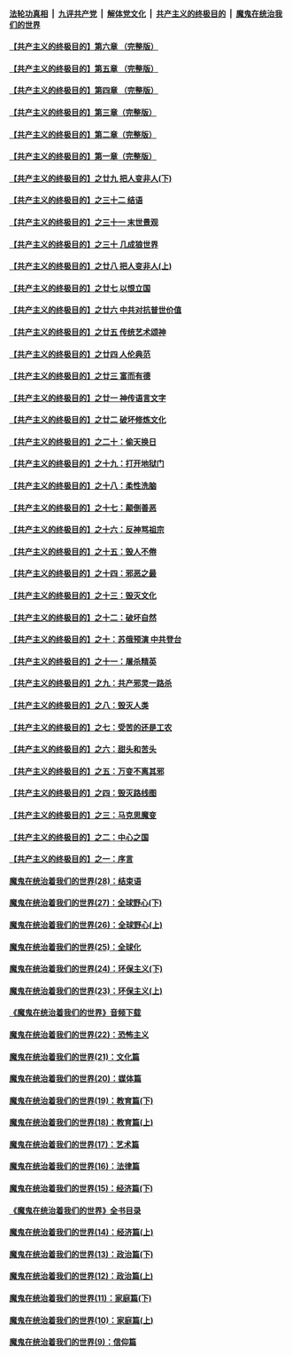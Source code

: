 ####  [法轮功真相](../../../../basic/blob/master/README.md?t=06162002) &nbsp;|&nbsp; [九评共产党](../../../../9ping.md/blob/master/README.md?t=06162002) &nbsp;|&nbsp; [解体党文化](../../../../jtdwh.md/blob/master/README.md?t=06162002)  &nbsp;|&nbsp; [共产主义的终极目的](../../../../gczydzjmd.md/blob/master/README.md?t=06162002) &nbsp;|&nbsp; [魔鬼在统治我们的世界](../../../../mgztzwmdsj.md/blob/master/README.md?t=06162002) 

#### [【共产主义的终极目的】第六章 （完整版）](../pages/nsc422/n11428913.md?t=06162002) 

#### [【共产主义的终极目的】第五章 （完整版）](../pages/nsc422/n11428912.md?t=06162002) 

#### [【共产主义的终极目的】第四章 （完整版）](../pages/nsc422/n11428907.md?t=06162002) 

#### [【共产主义的终极目的】第三章（完整版）](../pages/nsc422/n11428848.md?t=06162002) 

#### [【共产主义的终极目的】第二章（完整版）](../pages/nsc422/n11428831.md?t=06162002) 

#### [【共产主义的终极目的】第一章（完整版）](../pages/nsc422/n11417651.md?t=06162002) 

#### [【共产主义的终极目的】之廿九 把人变非人(下)](../pages/nsc422/n11344140.md?t=06162002) 

#### [【共产主义的终极目的】之三十二 结语](../pages/nsc422/n11360535.md?t=06162002) 

#### [【共产主义的终极目的】之三十一 末世景观](../pages/nsc422/n11351129.md?t=06162002) 

#### [【共产主义的终极目的】之三十 几成狼世界](../pages/nsc422/n11348280.md?t=06162002) 

#### [【共产主义的终极目的】之廿八 把人变非人(上)](../pages/nsc422/n11340492.md?t=06162002) 

#### [【共产主义的终极目的】之廿七 以恨立国](../pages/nsc422/n11336944.md?t=06162002) 

#### [【共产主义的终极目的】之廿六 中共对抗普世价值](../pages/nsc422/n11324785.md?t=06162002) 

#### [【共产主义的终极目的】之廿五 传统艺术颂神](../pages/nsc422/n11296396.md?t=06162002) 

#### [【共产主义的终极目的】之廿四 人伦典范](../pages/nsc422/n11296397.md?t=06162002) 

#### [【共产主义的终极目的】之廿三 富而有德](../pages/nsc422/n11283598.md?t=06162002) 

#### [【共产主义的终极目的】之廿一 神传语言文字](../pages/nsc422/n11263265.md?t=06162002) 

#### [【共产主义的终极目的】之廿二 破坏修炼文化](../pages/nsc422/n11245728.md?t=06162002) 

#### [【共产主义的终极目的】之二十：偷天换日](../pages/nsc422/n11238846.md?t=06162002) 

#### [【共产主义的终极目的】之十九：打开地狱门](../pages/nsc422/n11206376.md?t=06162002) 

#### [【共产主义的终极目的】之十八：柔性洗脑](../pages/nsc422/n11199994.md?t=06162002) 

#### [【共产主义的终极目的】之十七：颠倒善恶](../pages/nsc422/n11179782.md?t=06162002) 

#### [【共产主义的终极目的】之十六：反神骂祖宗](../pages/nsc422/n11166798.md?t=06162002) 

#### [【共产主义的终极目的】之十五：毁人不倦](../pages/nsc422/n11166792.md?t=06162002) 

#### [【共产主义的终极目的】之十四：邪恶之最](../pages/nsc422/n11150249.md?t=06162002) 

#### [【共产主义的终极目的】之十三：毁灭文化](../pages/nsc422/n11135227.md?t=06162002) 

#### [【共产主义的终极目的】之十二：破坏自然](../pages/nsc422/n11135214.md?t=06162002) 

#### [【共产主义的终极目的】之十：苏俄预演 中共登台](../pages/nsc422/n11118424.md?t=06162002) 

#### [【共产主义的终极目的】之十一：屠杀精英](../pages/nsc422/n11118442.md?t=06162002) 

#### [【共产主义的终极目的】之九：共产邪灵一路杀](../pages/nsc422/n11114139.md?t=06162002) 

#### [【共产主义的终极目的】之八：毁灭人类](../pages/nsc422/n11108503.md?t=06162002) 

#### [【共产主义的终极目的】之七：受苦的还是工农](../pages/nsc422/n11101809.md?t=06162002) 

#### [【共产主义的终极目的】之六：甜头和苦头](../pages/nsc422/n11096971.md?t=06162002) 

#### [【共产主义的终极目的】之五：万变不离其邪](../pages/nsc422/n11091285.md?t=06162002) 

#### [【共产主义的终极目的】之四：毁灭路线图](../pages/nsc422/n11086284.md?t=06162002) 

#### [【共产主义的终极目的】之三：马克思魔变](../pages/nsc422/n11061941.md?t=06162002) 

#### [【共产主义的终极目的】之二：中心之国](../pages/nsc422/n11047728.md?t=06162002) 

#### [【共产主义的终极目的】之一：序言](../pages/nsc422/n11086077.md?t=06162002) 

#### [魔鬼在统治着我们的世界(28)：结束语](../pages/nsc422/n10936246.md?t=06162002) 

#### [魔鬼在统治着我们的世界(27)：全球野心(下)](../pages/nsc422/n10928319.md?t=06162002) 

#### [魔鬼在统治着我们的世界(26)：全球野心(上)](../pages/nsc422/n10900318.md?t=06162002) 

#### [魔鬼在统治着我们的世界(25)：全球化](../pages/nsc422/n10788205.md?t=06162002) 

#### [魔鬼在统治着我们的世界(24)：环保主义(下)](../pages/nsc422/n10695307.md?t=06162002) 

#### [魔鬼在统治着我们的世界(23)：环保主义(上)](../pages/nsc422/n10688613.md?t=06162002) 

#### [《魔鬼在统治着我们的世界》音频下载](../pages/nsc422/n10635553.md?t=06162002) 

#### [魔鬼在统治着我们的世界(22)：恐怖主义](../pages/nsc422/n10614727.md?t=06162002) 

#### [魔鬼在统治着我们的世界(21)：文化篇](../pages/nsc422/n10597706.md?t=06162002) 

#### [魔鬼在统治着我们的世界(20)：媒体篇](../pages/nsc422/n10586579.md?t=06162002) 

#### [魔鬼在统治着我们的世界(19)：教育篇(下)](../pages/nsc422/n10564808.md?t=06162002) 

#### [魔鬼在统治着我们的世界(18)：教育篇(上)](../pages/nsc422/n10526970.md?t=06162002) 

#### [魔鬼在统治着我们的世界(17)：艺术篇](../pages/nsc422/n10499093.md?t=06162002) 

#### [魔鬼在统治着我们的世界(16)：法律篇](../pages/nsc422/n10485969.md?t=06162002) 

#### [魔鬼在统治着我们的世界(15)：经济篇(下)](../pages/nsc422/n10469975.md?t=06162002) 

#### [《魔鬼在统治着我们的世界》全书目录](../pages/nsc422/n10464261.md?t=06162002) 

#### [魔鬼在统治着我们的世界(14)：经济篇(上)](../pages/nsc422/n10457370.md?t=06162002) 

#### [魔鬼在统治着我们的世界(13)：政治篇(下)](../pages/nsc422/n10448270.md?t=06162002) 

#### [魔鬼在统治着我们的世界(12)：政治篇(上)](../pages/nsc422/n10444576.md?t=06162002) 

#### [魔鬼在统治着我们的世界(11)：家庭篇(下)](../pages/nsc422/n10440961.md?t=06162002) 

#### [魔鬼在统治着我们的世界(10)：家庭篇(上)](../pages/nsc422/n10435448.md?t=06162002) 

#### [魔鬼在统治着我们的世界(9)：信仰篇](../pages/nsc422/n10432159.md?t=06162002) 

